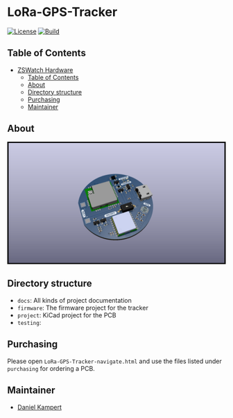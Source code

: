 # LoRa-GPS-Tracker

[![License](https://img.shields.io/badge/License-GPL%203.0-blue.svg)](https://opensource.org/license/gpl-3-0/)
[![Build](https://github.com/Kampi/ZSWatch-Dock/actions/workflows/build.yml/badge.svg)](https://github.com/Kampi/ZSWatch-Dock/actions/workflows/build.yml)

## Table of Contents

- [ZSWatch Hardware](#zswatch-hardware)
  - [Table of Contents](#table-of-contents)
  - [About](#about)
  - [Directory structure](#directory-structure)
  - [Purchasing](#purchasing)
  - [Maintainer](#maintainer)

## About

![PCB Top side](/docs/images/Image_Complete.jpg)

## Directory structure

- `docs`: All kinds of project documentation
- `firmware`: The firmware project for the tracker
- `project`: KiCad project for the PCB
- `testing`: 

## Purchasing

Please open `LoRa-GPS-Tracker-navigate.html` and use the files listed under `purchasing` for ordering a PCB.

## Maintainer

- [Daniel Kampert](mailto:daniel.kameprt@kampis-elektroecke.de)
